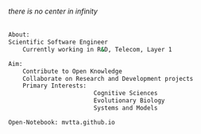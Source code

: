 ###### there is no center in infinity     

```bash
About:
Scientific Software Engineer
    Currently working in R&D, Telecom, Layer 1

Aim:
    Contribute to Open Knowledge
    Collaborate on Research and Development projects
    Primary Interests:
                        Cognitive Sciences
                        Evolutionary Biology
                        Systems and Models

Open-Notebook: mvtta.github.io
 ```
                        
                        
                     
